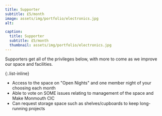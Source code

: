 ```yaml
---
title: Supporter
subtitle: £5/month
image: assets/img/portfolio/electronics.jpg
alt: 

caption:
  title: Supporter
  subtitle: £5/month
  thumbnail: assets/img/portfolio/electronics.jpg
---
```

Supporters get all of the privileges below, with more to come as we improve our space and facilities.


{:.list-inline}
- Access to the space on "Open Nights" and one member night of your choosing each month
- Able to vote on SOME issues relating to management of the space and Make Monmouth CIC
- Can request storage space such as shelves/cupboards to keep long-running projects
